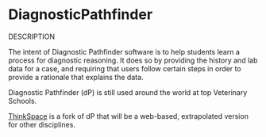 DiagnosticPathfinder
====================

DESCRIPTION

The intent of Diagnostic Pathfinder software is to help students learn a process for diagnostic reasoning. It does so by providing the history and lab data for a case, and requiring that users follow certain steps in order to provide a rationale that explains the data.

Diagnostic Pathfinder (dP) is still used around the world at top Veterinary Schools. 

<a href=”http://www.thinkspace.org/”>ThinkSpace</a> is a fork of dP that will be a web-based, extrapolated version for other disciplines. 
